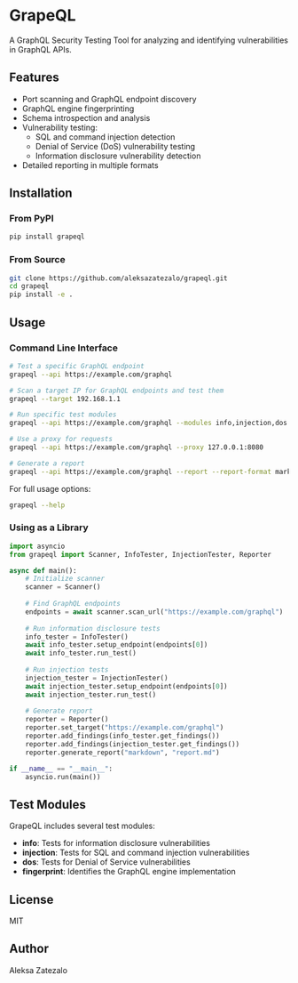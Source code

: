 # GrapeQL

A GraphQL Security Testing Tool for analyzing and identifying vulnerabilities in GraphQL APIs.

## Features

- Port scanning and GraphQL endpoint discovery
- GraphQL engine fingerprinting
- Schema introspection and analysis
- Vulnerability testing:
  - SQL and command injection detection
  - Denial of Service (DoS) vulnerability testing
  - Information disclosure vulnerability detection
- Detailed reporting in multiple formats

## Installation

### From PyPI

```bash
pip install grapeql
```

### From Source

```bash
git clone https://github.com/aleksazatezalo/grapeql.git
cd grapeql
pip install -e .
```

## Usage

### Command Line Interface

```bash
# Test a specific GraphQL endpoint
grapeql --api https://example.com/graphql

# Scan a target IP for GraphQL endpoints and test them
grapeql --target 192.168.1.1

# Run specific test modules
grapeql --api https://example.com/graphql --modules info,injection,dos

# Use a proxy for requests
grapeql --api https://example.com/graphql --proxy 127.0.0.1:8080

# Generate a report
grapeql --api https://example.com/graphql --report --report-format markdown
```

For full usage options:

```bash
grapeql --help
```

### Using as a Library

```python
import asyncio
from grapeql import Scanner, InfoTester, InjectionTester, Reporter

async def main():
    # Initialize scanner
    scanner = Scanner()
    
    # Find GraphQL endpoints
    endpoints = await scanner.scan_url("https://example.com/graphql")
    
    # Run information disclosure tests
    info_tester = InfoTester()
    await info_tester.setup_endpoint(endpoints[0])
    await info_tester.run_test()
    
    # Run injection tests
    injection_tester = InjectionTester()
    await injection_tester.setup_endpoint(endpoints[0])
    await injection_tester.run_test()
    
    # Generate report
    reporter = Reporter()
    reporter.set_target("https://example.com/graphql")
    reporter.add_findings(info_tester.get_findings())
    reporter.add_findings(injection_tester.get_findings())
    reporter.generate_report("markdown", "report.md")

if __name__ == "__main__":
    asyncio.run(main())
```

## Test Modules

GrapeQL includes several test modules:

- **info**: Tests for information disclosure vulnerabilities
- **injection**: Tests for SQL and command injection vulnerabilities
- **dos**: Tests for Denial of Service vulnerabilities
- **fingerprint**: Identifies the GraphQL engine implementation

## License

MIT

## Author

Aleksa Zatezalo